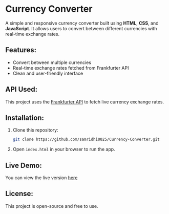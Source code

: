 # Currency Converter

A simple and responsive currency converter built using **HTML**, **CSS**, and **JavaScript**. It allows users to convert between different currencies with real-time exchange rates.

## Features:
- Convert between multiple currencies
- Real-time exchange rates fetched from Frankfurter API
- Clean and user-friendly interface

## API Used:
This project uses the [Frankfurter API](https://www.frankfurter.app/) to fetch live currency exchange rates.

## Installation:
1. Clone this repository:
    ```bash
    git clone https://github.com/samridhi0025/Currency-Converter.git
    ```
2. Open `index.html` in your browser to run the app.

## Live Demo:
You can view the live version [here](https://samridhi0025.github.io/Currency-Converter/)

## License:
This project is open-source and free to use.
